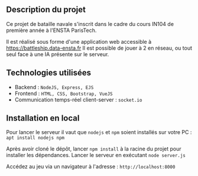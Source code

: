 ## Description du projet

Ce projet de bataille navale s'inscrit dans le cadre du cours IN104 de première année à l'ENSTA ParisTech.

Il est réalisé sous forme d'une application web accessible à https://battleship.data-ensta.fr
Il est possible de jouer à 2 en réseau, ou tout seul face à une IA présente sur le serveur.

## Technologies utilisées

* Backend : `NodeJS, Express, EJS`
* Frontend : `HTML, CSS, Bootstrap, VueJS`
* Communication temps-réel client-server : `socket.io`

## Installation en local

Pour lancer le serveur il vaut que `nodejs` et `npm` soient installés sur votre PC : `apt install nodejs npm`

Après avoir cloné le dépôt, lancer `npm install` à la racine du projet pour installer les dépendances.
Lancer le serveur en exécutant `node server.js`

Accédez au jeu via un navigateur à l'adresse : `http://localhost:8000`
